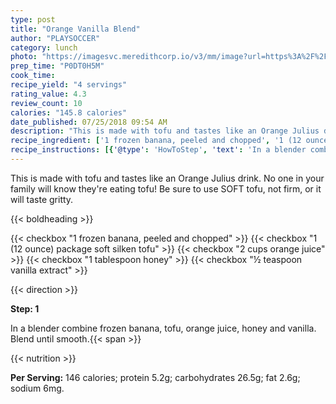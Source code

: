 ```yaml
---
type: post
title: "Orange Vanilla Blend"
author: "PLAYSOCCER"
category: lunch
photo: "https://imagesvc.meredithcorp.io/v3/mm/image?url=https%3A%2F%2Fimages.media-allrecipes.com%2Fuserphotos%2F3579808.jpg"
prep_time: "P0DT0H5M"
cook_time: 
recipe_yield: "4 servings"
rating_value: 4.3
review_count: 10
calories: "145.8 calories"
date_published: 07/25/2018 09:54 AM
description: "This is made with tofu and tastes like an Orange Julius drink. No one in your family will know they're eating tofu! Be sure to use SOFT tofu, not firm, or it will taste gritty."
recipe_ingredient: ['1 frozen banana, peeled and chopped', '1 (12 ounce) package soft silken tofu', '2 cups orange juice', '1 tablespoon honey', '½ teaspoon vanilla extract']
recipe_instructions: [{'@type': 'HowToStep', 'text': 'In a blender combine frozen banana, tofu, orange juice, honey and vanilla. Blend until smooth.\n'}]
---
```


This is made with tofu and tastes like an Orange Julius drink. No one in your family will know they're eating tofu! Be sure to use SOFT tofu, not firm, or it will taste gritty. 

{{< boldheading >}}

{{< checkbox "1  frozen banana, peeled and chopped" >}}
{{< checkbox "1 (12 ounce) package soft silken tofu" >}}
{{< checkbox "2 cups orange juice" >}}
{{< checkbox "1 tablespoon honey" >}}
{{< checkbox "½ teaspoon vanilla extract" >}}


{{< direction >}}

**Step: 1**

In a blender combine frozen banana, tofu, orange juice, honey and vanilla. Blend until smooth.{{< span >}}

{{< nutrition >}}

**Per Serving:** 146 calories; protein 5.2g; carbohydrates 26.5g; fat 2.6g; sodium 6mg.